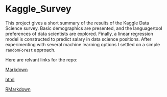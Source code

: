 # Kaggle_Survey

This project gives a short summary of the results of the Kaggle Data Science survey. Basic demographics are presented, and the language/tool preferences of data scientists are explored. Finally, a linear regression model is constructed to predict salary in data science positions. After experimenting with several machine learning options I settled on a simple `randomForest` approach.

Here are relvant links for the repo:

[Markdown](https://github.com/Alex-A14/Kaggle_Survey/blob/master/kaggle_survey_summary.md)

[html](http://htmlpreview.github.io/?https://github.com/Alex-A14/Kaggle_Survey/blob/master/kaggle_survey_summary.html)

[RMarkdown](https://github.com/Alex-A14/Kaggle_Survey/blob/master/kaggle_survey_summary.Rmd)